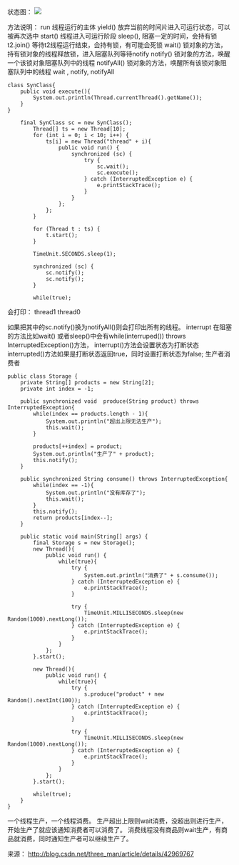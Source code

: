 状态图：
![](http://git.oschina.net/wzj777/princeWiki/raw/master/pic/blog/blog-1.png)

方法说明：
run 线程运行的主体
yield() 放弃当前的时间片进入可运行状态，可以被再次选中
start() 线程进入可运行阶段
sleep(), 阻塞一定的时间，会持有锁
t2.join() 等待t2线程运行结束，会持有锁，有可能会死锁
wait()   锁对象的方法，持有锁对象的线程释放锁，进入阻塞队列等待notify
notify() 锁对象的方法，唤醒一个该锁对象阻塞队列中的线程
notifyAll()  锁对象的方法，唤醒所有该锁对象阻塞队列中的线程
wait , notify, notifyAll

```
class SynClass{  
    public void execute(){  
        System.out.println(Thread.currentThread().getName());  
    }  
}  
```

```
	final SynClass sc = new SynClass();  
        Thread[] ts = new Thread[10];  
        for (int i = 0; i < 10; i++) {  
            ts[i] = new Thread("thread" + i){  
                public void run() {  
                    synchronized (sc) {  
                        try {  
                            sc.wait();  
                            sc.execute();  
                        } catch (InterruptedException e) {  
                            e.printStackTrace();  
                        }  
                    }  
                };  
            };  
        }  
          
        for (Thread t : ts) {  
            t.start();  
        }  
          
        TimeUnit.SECONDS.sleep(1);  
          
        synchronized (sc) {  
            sc.notify();  
            sc.notify();  
        }  
          
        while(true); 
```
会打印：
thread1
thread0

如果把其中的sc.notify()换为notifyAll()则会打印出所有的线程。
interrupt
在阻塞的方法比如wait() 或者sleep()中会有while(interruped()) throws InterruptedException()方法，
interrupt()方法会设置状态为打断状态
interrupted()方法如果是打断状态返回true，同时设置打断状态为false;
生产者消费者

```
public class Storage {  
    private String[] products = new String[2];  
    private int index = -1;  
      
    public synchronized void  produce(String product) throws InterruptedException{  
        while(index == products.length - 1){  
            System.out.println("超出上限无法生产");  
            this.wait();  
        }  
          
        products[++index] = product;  
        System.out.println("生产了" + product);  
        this.notify();  
    }  
      
    public synchronized String consume() throws InterruptedException{  
        while(index == -1){  
            System.out.println("没有库存了");  
            this.wait();  
        }  
        this.notify();  
        return products[index--];  
    }  
      
    public static void main(String[] args) {  
        final Storage s = new Storage();  
        new Thread(){  
            public void run() {  
                while(true){  
                    try {  
                        System.out.println("消费了" + s.consume());  
                    } catch (InterruptedException e) {  
                        e.printStackTrace();  
                    }  
                      
                    try {  
                        TimeUnit.MILLISECONDS.sleep(new Random(1000).nextLong());  
                    } catch (InterruptedException e) {  
                        e.printStackTrace();  
                    }  
                }  
            };  
        }.start();  
          
        new Thread(){  
            public void run() {  
                while(true){  
                    try {  
                        s.produce("product" + new Random().nextInt(100));  
                    } catch (InterruptedException e) {  
                        e.printStackTrace();  
                    }  
                      
                    try {  
                        TimeUnit.MILLISECONDS.sleep(new Random(1000).nextLong());  
                    } catch (InterruptedException e) {  
                        e.printStackTrace();  
                    }  
                }  
            };  
        }.start();  
          
        while(true);  
    }  
}  
```
一个线程生产，一个线程消费。
生产超出上限则wait消费，没超出则进行生产，开始生产了就应该通知消费者可以消费了。
消费线程没有商品则wait生产，有商品就消费，同时通知生产者可以继续生产了。

来源： <http://blog.csdn.net/three_man/article/details/42969767>

